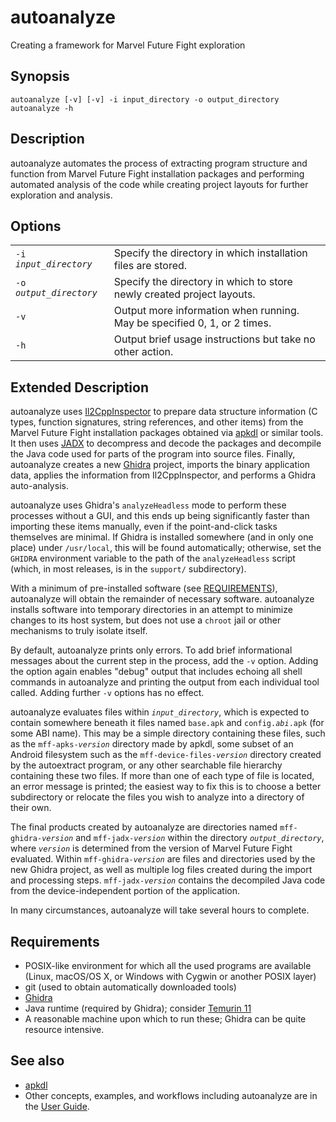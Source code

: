 # autoanalyze

Creating a framework for Marvel Future Fight exploration

## Synopsis

```
autoanalyze [-v] [-v] -i input_directory -o output_directory
autoanalyze -h
```

## Description

autoanalyze automates the process of extracting program structure and function
from Marvel Future Fight installation packages and performing automated analysis
of the code while creating project layouts for further exploration and analysis.

## Options

|                           |                                                                          |
| ------------------------- | ------------------------------------------------------------------------ |
| `-i` _`input_directory`_  | Specify the directory in which installation files are stored.            |
| `-o` _`output_directory`_ | Specify the directory in which to store newly created project layouts.   |
| `-v`                      | Output more information when running. May be specified 0, 1, or 2 times. |
| `-h`                      | Output brief usage instructions but take no other action.                |

## Extended Description

autoanalyze uses [Il2CppInspector](https://github.com/djkaty/Il2CppInspector)
to prepare data structure information (C types, function signatures, string
references, and other items) from the Marvel Future Fight installation packages
obtained via [apkdl](apkdl.md) or similar tools. It then uses
[JADX](https://github.com/skylot/jadx) to decompress and decode the packages and
decompile the Java code used for parts of the program into source files.
Finally, autoanalyze creates a new [Ghidra](https://ghidra-sre.org) project,
imports the binary application data, applies the information from
Il2CppInspector, and performs a Ghidra auto-analysis.

autoanalyze uses Ghidra's `analyzeHeadless` mode to perform these processes
without a GUI, and this ends up being significantly faster than importing these
items manually, even if the point-and-click tasks themselves are minimal. If
Ghidra is installed somewhere (and in only one place) under `/usr/local`, this
will be found automatically; otherwise, set the `GHIDRA` environment variable to
the path of the `analyzeHeadless` script (which, in most releases, is in the
`support/` subdirectory).

With a minimum of pre-installed software (see [REQUIREMENTS](#requirements)),
autoanalyze will obtain the remainder of necessary software. autoanalyze
installs software into temporary directories in an attempt to minimize changes
to its host system, but does not use a `chroot` jail or other mechanisms to
truly isolate itself.

By default, autoanalyze prints only errors. To add brief informational
messages about the current step in the process, add the `-v` option. Adding the
option again enables "debug" output that includes echoing all shell commands in
autoanalyze and printing the output from each individual tool called.
Adding further `-v` options has no effect.

autoanalyze evaluates files within _`input_directory`_, which is expected to
contain somewhere beneath it files named `base.apk` and
`config.`_`abi`_`.apk` (for some ABI name). This may be a simple directory
containing these files, such as the `mff-apks-`_`version`_ directory made by
apkdl, some subset of an Android filesystem such as the
`mff-device-files-`_`version`_ directory created by the autoextract program,
or any other searchable file hierarchy containing these two files. If more than
one of each type of file is located, an error message is printed; the easiest
way to fix this is to choose a better subdirectory or relocate the files you
wish to analyze into a directory of their own.

The final products created by autoanalyze are directories named
`mff-ghidra-`_`version`_ and `mff-jadx-`_`version`_ within the directory
_`output_directory`_, where _`version`_ is determined from the version of Marvel
Future Fight evaluated. Within `mff-ghidra-`_`version`_ are files and
directories used by the new Ghidra project, as well as multiple log files
created during the import and processing steps. `mff-jadx-`_`version`_ contains
the decompiled Java code from the device-independent portion of the application.

In many circumstances, autoanalyze will take several hours to complete.

## Requirements

-   POSIX-like environment for which all the used programs are available (Linux,
    macOS/OS X, or Windows with Cygwin or another POSIX layer)
-   git (used to obtain automatically downloaded tools)
-   [Ghidra](https://ghidra-sre.org)
-   Java runtime (required by Ghidra); consider
    [Temurin 11](https://adoptium.net/?variant=openjdk11&jvmVariant=hotspot)
-   A reasonable machine upon which to run these; Ghidra can be quite resource
    intensive.

## See also

-   [apkdl](apkdl.md)
-   Other concepts, examples, and workflows including autoanalyze are in the
    [User Guide](USAGE.md).
